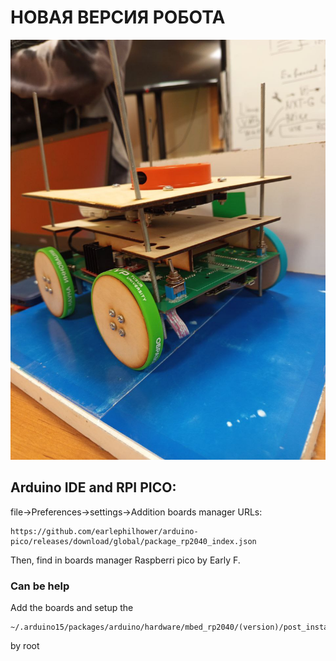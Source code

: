 # НОВАЯ ВЕРСИЯ РОБОТА
![Предварительная фотка](https://github.com/Grin2020/TE2022/raw/main/photo_5237791344678793614_y.jpg)
## Arduino IDE and RPI PICO: 
 file->Preferences->settings->Addition boards manager URLs:
 ```
https://github.com/earlephilhower/arduino-pico/releases/download/global/package_rp2040_index.json
```
Then, find in boards manager Raspberri pico by Early F.
### Can be help 
 Add the boards and setup the 
  ```
  ~/.arduino15/packages/arduino/hardware/mbed_rp2040/(version)/post_install.sh
  ```
  by root 

